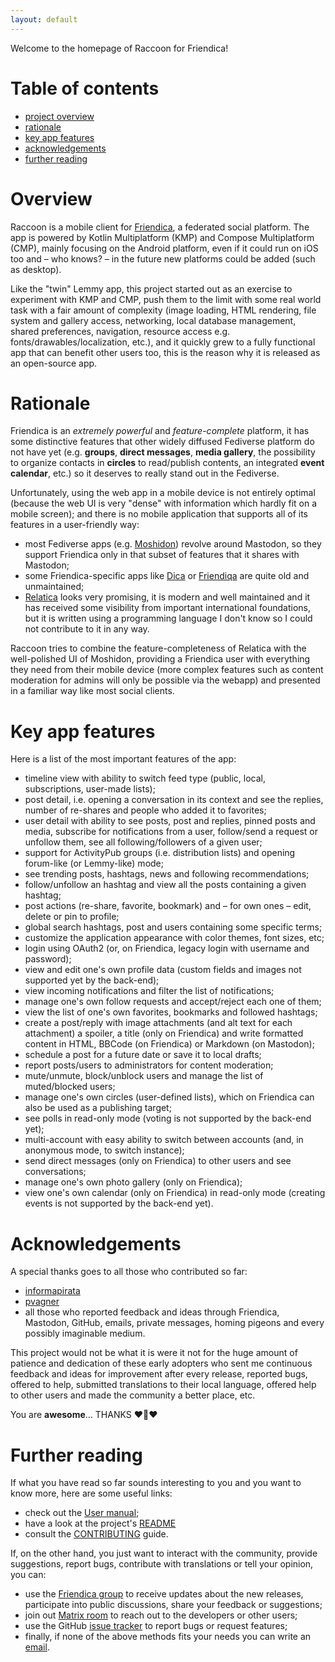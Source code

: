 ```yaml
---
layout: default
---
```


Welcome to the homepage of Raccoon for Friendica!

# Table of contents

- [project overview](#overview)
- [rationale](#rationale)
- [key app features](#key-app-features)
- [acknowledgements](#acknowledgements)
- [further reading](#further-reading)

# Overview

Raccoon is a mobile client for [Friendica](https://friendi.ca), a federated social platform. The
app is powered by Kotlin Multiplatform (KMP) and Compose Multiplatform (CMP), mainly focusing on the
Android platform, even if it could run on iOS too and – who knows? – in the future new platforms
could be added (such as desktop).

Like the "twin" Lemmy app, this project started out as an exercise to experiment with KMP and CMP,
push them to the limit with some real world task with a fair amount of complexity (image loading,
HTML rendering, file system and gallery access, networking, local database management,
shared preferences, navigation, resource access e.g. fonts/drawables/localization, etc.), and it
quickly grew to a fully functional app that can benefit other users too, this is the reason why it
is released as an open-source app.

# Rationale

Friendica is an _extremely powerful_ and _feature-complete_ platform, it has some distinctive
features that other widely diffused Fediverse platform do not have yet (e.g. **groups**, **direct
messages**, **media gallery**, the possibility to organize contacts in **circles** to
read/publish contents, an integrated **event calendar**, etc.) so it deserves to really stand out in
the Fediverse.

Unfortunately, using the web app in a mobile device is not entirely optimal (because the web UI is
very "dense" with information which hardly fit on a mobile screen); and there is no mobile
application that supports all of its features in a user-friendly way:

- most Fediverse apps (e.g. [Moshidon](https://github.com/LucasGGamerM/moshidon)) revolve around
  Mastodon, so they support Friendica only in that subset of features that it shares with Mastodon;
- some Friendica-specific apps like [Dica](https://github.com/jasoncheng/dica)
  or [Friendiqa](https://git.friendi.ca/lubuwest/Friendiqa) are quite old and unmaintained;
- [Relatica](https://gitlab.com/mysocialportal/relatica) looks very promising, it is modern and
  well maintained and it has received some visibility from important international foundations, but
  it is written using a programming language I don't know so I could not contribute to it in any
  way.

Raccoon tries to combine the feature-completeness of Relatica with the well-polished UI of Moshidon,
providing a Friendica user with everything they need from their mobile device (more complex features
such as content moderation for admins will only be possible via the webapp) and presented in a
familiar way like most social clients.

# Key app features

Here is a list of the most important features of the app:

- timeline view with ability to switch feed type (public, local, subscriptions, user-made lists);
- post detail, i.e. opening a conversation in its context and see the replies, number of re-shares
  and people who added it to favorites;
- user detail with ability to see posts, post and replies, pinned posts and media, subscribe for
  notifications from a user, follow/send a request or unfollow them, see all following/followers of
  a given user;
- support for ActivityPub groups (i.e. distribution lists) and opening forum-like (or Lemmy-like)
  mode;
- see trending posts, hashtags, news and following recommendations;
- follow/unfollow an hashtag and view all the posts containing a given hashtag;
- post actions (re-share, favorite, bookmark) and – for own ones – edit, delete or pin to profile;
- global search hashtags, post and users containing some specific terms;
- customize the application appearance with color themes, font sizes, etc;
- login using OAuth2 (or, on Friendica, legacy login with username and password);
- view and edit one's own profile data (custom fields and images not supported yet by the back-end);
- view incoming notifications and filter the list of notifications;
- manage one's own follow requests and accept/reject each one of them;
- view the list of one's own favorites, bookmarks and followed hashtags;
- create a post/reply with image attachments (and alt text for each attachment) a spoiler, a title
  (only on Friendica) and write formatted content in HTML, BBCode (on Friendica) or Markdown (on
  Mastodon);
- schedule a post for a future date or save it to local drafts;
- report posts/users to administrators for content moderation;
- mute/unmute, block/unblock users and manage the list of muted/blocked users;
- manage one's own circles (user-defined lists), which on Friendica can also be used as a publishing
  target;
- see polls in read-only mode (voting is not supported by the back-end yet);
- multi-account with easy ability to switch between accounts (and, in anonymous mode, to switch
  instance);
- send direct messages (only on Friendica) to other users and see conversations;
- manage one's own photo gallery (only on Friendica);
- view one's own calendar (only on Friendica) in read-only mode (creating events is not supported by
  the back-end yet).

# Acknowledgements

A special thanks goes to all those who contributed so far:

- [informapirata](https://poliverso.org/profile/informapirata)
- [pvagner](https://github.com/pvagner)
- all those who reported feedback and ideas through Friendica, Mastodon, GitHub, emails,
  private messages, homing pigeons and every possibly imaginable medium.

This project would not be what it is were it not for the huge amount of patience and dedication of
these early adopters who sent me continuous feedback and ideas for improvement after every release,
reported bugs, offered to help, submitted translations to their local language, offered help to
other users and made the community a better place, etc.

You are **awesome**… THANKS ❤️🦝️❤️

# Further reading

If what you have read so far sounds interesting to you and you want to know more, here are some
useful
links:

- check out the [User manual](manual/main.md);
- have a look at the
  project's [README](https://github.com/LiveFastEatTrashRaccoon/RaccoonForFriendica/blob/master/README.md)
- consult
  the [CONTRIBUTING](https://github.com/LiveFastEatTrashRaccoon/RaccoonForFriendica/blob/master/CONTRIBUTING.md)
  guide.

If, on the other hand, you just want to interact with the community, provide suggestions, report
bugs, contribute with translations or tell your opinion, you can:

- use the [Friendica group](https://poliverso.org/profile/raccoonforfriendicaapp) to receive updates
  about the
  new releases, participate into public discussions, share your feedback or suggestions;
- join out [Matrix room](https://matrix.to/#/#raccoonforfriendicaapp:matrix.org) to reach out to the
  developers or other users;
- use the
  GitHub [issue tracker](https://github.com/LiveFastEatTrashRaccoon/RaccoonForFriendica/issues)
  to report bugs or request features;
- finally, if none of the above methods fits your needs you
  can write an [email](mailto://livefast.eattrash.raccoon@gmail.com).
